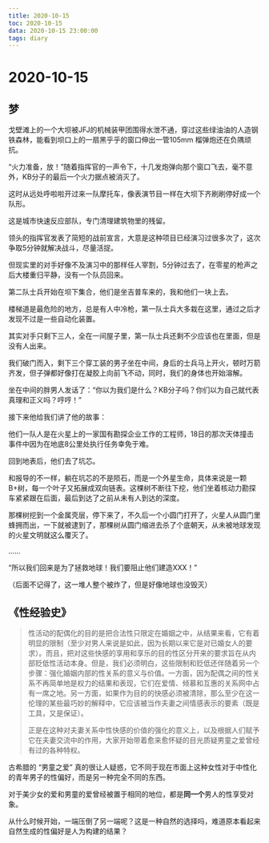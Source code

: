 ```yaml
---
title: 2020-10-15
toc: 2020-10-15
data: 2020-10-15 23:00:00
tags: diary
---
```



# 2020-10-15

## 梦

戈壁滩上的一个大坝被JFJ的机械装甲团围得水泄不通，穿过这些绿油油的人造钢铁森林，能看到坝口上的一扇黑乎乎的窗口伸出一管105mm 榴弹炮还在负隅顽抗。

“火力准备，放！”随着指挥官的一声令下，十几发炮弹向那个窗口飞去，毫不意外，KB分子的最后一个火力据点被消灭了。

这时从远处呼啦啦开过来一队摩托车，像表演节目一样在大坝下齐刷刷停好成一个队形。

这是城市快速反应部队，专门清理建筑物里的残留。

领头的指挥官发表了简短的战前宣言，大意是这种项目已经演习过很多次了，这次争取5分钟就解决战斗，尽量活捉。

但现实里的对手好像不及演习中的那样任人宰割，5分钟过去了，在零星的枪声之后大楼重归平静，没有一个队员回来。

第二队士兵开始在坝下集合，他们是坐吉普车来的，我和他们一块上去。

楼梯道是最危险的地方，总是有人中冷枪，第一队士兵大多栽在这里，通过之后才发现不过是一些自动化装置。

其实对手只剩下三人，全在一间屋子里，第一队士兵还剩不少应该也在里面，但是没有人出来。

我们破门而入，剩下三个穿工装的男子坐在中间，身后的士兵马上开火，顿时万箭齐发，但子弹都好像打在凝胶上向前飞不动，同时，我们的身体也开始溶解。

坐在中间的胖男人发话了：“你以为我们是什么？KB分子吗？你们以为自己就代表真理和正义吗？哼哼！”

接下来他给我们讲了他的故事：

他们一队人是在火星上的一家国有勘探企业工作的工程师，18日的那次天体撞击事件中因为在地底8公里处执行任务幸免于难。

回到地表后，他们去了坑芯。

和报导的不一样，躺在坑芯的不是陨石，而是一个外星生命，具体来说是一颗B+树，每一个叶子又拓展成双向链表。这棵树不断往下挖，他们坐着核动力勘探车紧紧跟在后面，最后到达了之前从未有人到达的深度。

那棵树挖到一个金属壳层，停下来了，不久后一个小圆门打开了，火星人从圆门里蜂拥而出，一下就被逮到了，那棵树从圆门缩进去杀了个底朝天，从未被地球发现的火星文明就这么覆灭了。

……

“所以我们回来是为了拯救地球！我们要阻止他们建造XXX！”

（后面不记得了，这一堆人整个被炸了，但是好像地球也没毁灭）

## 《性经验史》

> 性活动的配偶化的目的是把合法性只限定在婚姻之中，从结果来看，它有着明显的限制（至少对男人来说是如此，因为长期以来它是对已婚女人的要求）。而且，把对这些快感的享用和享乐的目的性区分开来的要求旨在从内部贬低性活动本身。但是，我们必须明白，这些限制和贬低还伴随着另一个步骤：强化婚姻内部的性关系的意义与价值。一方面，因为配偶之间的性关系不再简单地是权力的结果和表现，它们在爱情、倾慕和互惠的关系网中占有一席之地。另一方面，如果作为目的的快感必须被清除，那么至少在这一伦理的某些最巧妙的解释中，它应该被当作夫妻之间情感表示的要素（既是工具，又是保证）。
>
> 正是在这种对夫妻关系中性快感的价值的强化的意义上，以及根据人们赋予它在夫妻交流中的作用，大家开始带着愈来愈怀疑的目光质疑男童之爱曾经有过的各种特权。



古希腊的 “男童之爱” 真的很让人疑惑，它不同于现在市面上这种女性对于中性化的青年男子的性偏好，而是另一种完全不同的东西。

对于美少女的爱和男童的爱曾经被置于相同的地位，都是**同一个**男人的性享受对象。

从什么时候开始，一端压倒了另一端呢？这是一种自然的选择吗，难道原本看起来自然生成的性偏好是人为构建的结果？

## 

